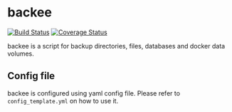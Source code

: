 # backee
[![Build Status](https://travis-ci.com/pruh/backee.svg?branch=master)](https://travis-ci.com/pruh/backee)
[![Coverage Status](https://coveralls.io/repos/github/pruh/backee/badge.svg?branch=master)](https://coveralls.io/github/pruh/backee?branch=master)

backee is a script for backup directories, files, databases and docker data volumes.

## Config file

backee is configured using yaml config file. Please refer to `config_template.yml` on how to use it.

